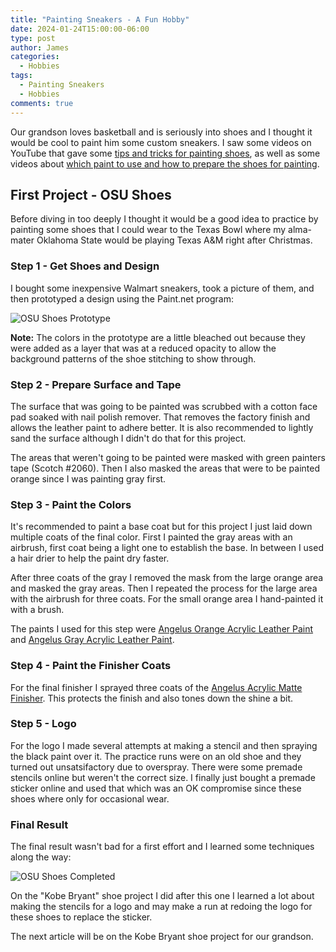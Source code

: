```yaml
---
title: "Painting Sneakers - A Fun Hobby"
date: 2024-01-24T15:00:00-06:00
type: post
author: James
categories:
  - Hobbies
tags:
  - Painting Sneakers
  - Hobbies
comments: true
---
```


Our grandson loves basketball and is seriously into shoes and I thought
it would be cool to paint him some custom sneakers.  I saw some videos on YouTube
that gave some
[tips and tricks for painting shoes](https://www.youtube.com/watch?v=scD96zyvu_k&t=367s),
as well as some videos about
[which paint to use and how to prepare the shoes for painting](https://www.youtube.com/watch?v=2Yauu5kcSvc).

## First Project - OSU Shoes

Before diving in too deeply I thought it would be a good idea to practice by painting
some shoes that I could wear to the Texas Bowl where my alma-mater Oklahoma State would
be playing Texas A&M right after Christmas.

### Step 1 - Get Shoes and Design

I bought some inexpensive Walmart sneakers, took a picture of them, and then prototyped a
design using the Paint.net program:

![OSU Shoes Prototype](/images/osu_paint_prototype.jpg "OSU Shoes Prototype")

**Note:** The colors in the prototype are a little bleached out because they were added as a
layer that was at a reduced opacity to allow the background patterns of the shoe stitching
to show through.

### Step 2 - Prepare Surface and Tape

The surface that was going to be painted was scrubbed with a cotton face pad
soaked with nail polish remover. That removes the factory finish and allows the
leather paint to adhere better. It is also recommended to lightly sand the surface
although I didn't do that for this project.

The areas that weren't going to be painted were masked with green painters tape
(Scotch #2060). Then I also masked the areas that were to be painted orange since I
was painting gray first.

### Step 3 - Paint the Colors

It's recommended to paint a base coat but for this project I just laid down multiple
coats of the final color. First I painted
the gray areas with an airbrush, first coat being a light one to establish the base.
In between I used a hair drier to help the paint dry faster.

After three coats of the gray I removed the mask from the large orange area and masked the
gray areas. Then I repeated the process for the large area with the airbrush for three
coats. For the small orange area I hand-painted it with a brush.

The paints I used for this step were
[Angelus Orange Acrylic Leather Paint](https://www.amazon.com/Angelus-Brand-Acrylic-Leather-Resistant/dp/B00B8BSUOS) and
[Angelus Gray Acrylic Leather Paint](https://www.amazon.com/Angelus-Acrylic-Leather-Paint-Grey/dp/B0196T9XVC).

### Step 4 - Paint the Finisher Coats

For the final finisher I sprayed three coats of the
[Angelus Acrylic Matte Finisher](https://www.amazon.com/Angelus-Brand-Acrylic-Leather-Finisher/dp/B00B5W4LX4).
This protects the finish and also tones down the shine a bit.

### Step 5 - Logo

For the logo I made several attempts at making a stencil and then
spraying the black paint over it. The practice runs were on an old
shoe and they turned out unsatsifactory due to overspray. There
were some premade stencils online but weren't the correct size.
I finally just bought a premade sticker online and used that which
was an OK compromise since these shoes where only for occasional wear.

### Final Result

The final result wasn't bad for a first effort and I learned some
techniques along the way:

![OSU Shoes Completed](/images/osu_paint_completed.jpg "OSU Shoes Completed")

On the "Kobe Bryant" shoe project I did after this one I learned a lot about
making the stencils for a logo and may make a run at redoing the logo for these
shoes to replace the sticker.

The next article will be on the Kobe Bryant shoe project for our grandson.

